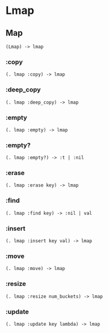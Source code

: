# Lmap

## Map

```code
(Lmap) -> lmap
```

### :copy

```code
(. lmap :copy) -> lmap
```

### :deep_copy

```code
(. lmap :deep_copy) -> lmap
```

### :empty

```code
(. lmap :empty) -> lmap
```

### :empty?

```code
(. lmap :empty?) -> :t | :nil
```

### :erase

```code
(. lmap :erase key) -> lmap
```

### :find

```code
(. lmap :find key) -> :nil | val
```

### :insert

```code
(. lmap :insert key val) -> lmap
```

### :move

```code
(. lmap :move) -> lmap
```

### :resize

```code
(. lmap :resize num_buckets) -> lmap
```

### :update

```code
(. lmap :update key lambda) -> lmap
```


